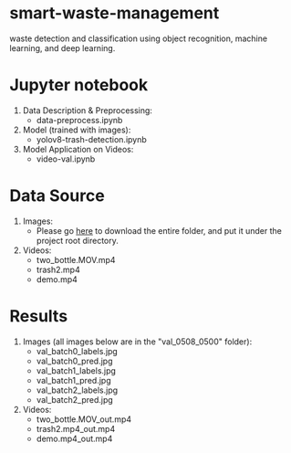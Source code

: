# smart-waste-management
waste detection and classification using object recognition, machine learning, and deep learning.

# Jupyter notebook
1. Data Description & Preprocessing:
   - data-preprocess.ipynb
3. Model (trained with images):
   - yolov8-trash-detection.ipynb
5. Model Application on Videos:
   - video-val.ipynb

# Data Source
1. Images:
   - Please go [here](https://drive.google.com/drive/u/0/folders/1zwkuQamOJ0ThWWjWh5pNhYCM5KttJA5H) to download the entire folder, and put it under the project root directory.
3. Videos:
   - two_bottle.MOV.mp4
   - trash2.mp4
   - demo.mp4

# Results
1. Images (all images below are in the "val_0508_0500" folder):
   - val_batch0_labels.jpg
   - val_batch0_pred.jpg
   - val_batch1_labels.jpg
   - val_batch1_pred.jpg
   - val_batch2_labels.jpg
   - val_batch2_pred.jpg
3. Videos:
   - two_bottle.MOV_out.mp4
   - trash2.mp4_out.mp4
   - demo.mp4_out.mp4
